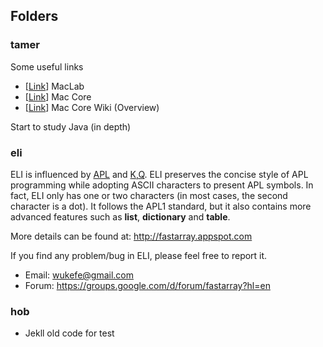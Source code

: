 ## Folders

### tamer
Some useful links
- [[Link](http://www.sable.mcgill.ca/mclab/)] MacLab
- [[Link](https://github.com/Sable/mclab-core)] Mac Core
- [[Link](https://github.com/Sable/mclab-core/wiki)] Mac Core Wiki (Overview)

Start to study Java (in depth)

### eli
ELI is influenced by [APL](https://en.wikipedia.org/wiki/APL_(programming_language)) and [K,Q](kx.com).  ELI preserves the concise style of APL programming while adopting ASCII characters to present APL symbols.  In fact, ELI only has one or two characters (in most cases, the second character is a dot).  It follows the APL1 standard, but it also contains more advanced features such as **list**, **dictionary** and **table**.

More details can be found at: http://fastarray.appspot.com

If you find any problem/bug in ELI, please feel free to report it.
- Email: wukefe@gmail.com
- Forum: https://groups.google.com/d/forum/fastarray?hl=en

### hob
- Jekll old code for test
